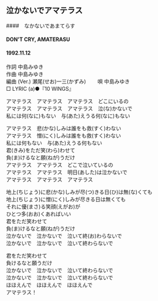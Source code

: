 ## 泣かないでアマテラス
####　なかないであまてらす
#### DON'T CRY, AMATERASU
####  1992.11.12 


作詞     中島みゆき  
作曲      中島みゆき  
編曲 (Ver.) 瀬尾(せお)一三(かずみ)　　 
唄     中島みゆき   
□ LYRIC (a)●『10 WINGS』   
  
  
アマテラス　アマテラス　アマテラス　どこにいるの  
アマテラス　アマテラス　アマテラス　泣(な)かないで  
私には何(なに)もない　与(あた)えうる何(なに)もない  
  
アマテラス　悲(かな)しみは誰をも救(すく)わない  
アマテラス　憎(にく)しみは誰をも救(すく)わない  
私には何もない　与(あた)えうる何もない  
君(きみ)をただ笑(わら)わせて  
負(ま)けるなと願(ねが)うだけ  
アマテラス　アマテラス　どこで泣いているの  
アマテラス　アマテラス　明日(あした)は泣かないで  
アマテラス　アマテラス　アマテラス  
  
地上(ちじょう)に悲(かな)しみが尽(つ)きる日(ひ)は無(な)くても  
地上(ちじょう)に憎(にく)しみが尽きる日は無くても  
それに優(まさ)る笑顔(えがお)が  
ひとつ多(おお)くあればいい  
君をただ笑わせて  
負(ま)けるなと願(ねが)うだけ  
泣かないで　泣かないで　泣いて終(お)わらないで  
泣かないで　泣かないで　泣いて終わらないで  
  
君をただ笑わせて  
負けるなと願うだけ  
泣かないで　泣かないで　泣いて終わらないで  
泣かないで　泣かないで　泣いて終わらないで  
ほほえんで　ほほえんで　ほほえんで  
アマテラス！  